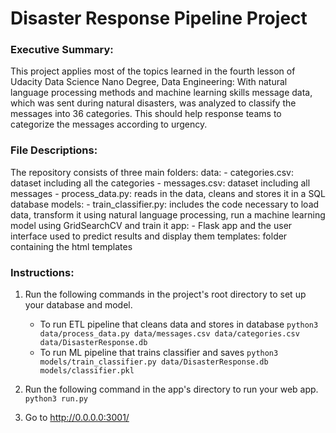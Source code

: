 # Disaster Response Pipeline Project

### Executive Summary:
This project applies most of the topics learned in the fourth lesson of Udacity Data Science Nano Degree, Data Engineering:
With natural language processing methods and machine learning skills message data, which was sent during natural disasters, was analyzed to classify the messages into 36 categories. This should help response teams to categorize the messages according to urgency.

### File Descriptions:
The repository consists of three main folders:
    data:
    - categories.csv: dataset including all the categories
    - messages.csv: dataset including all messages
    - process_data.py: reads in the data, cleans and stores it in a SQL database
    models:
    - train_classifier.py: includes the code necessary to load data, transform it using natural language processing, run a           machine learning model using GridSearchCV and train it
    app:
    - Flask app and the user interface used to predict results and display them
    templates: folder containing the html templates
    

### Instructions:
1. Run the following commands in the project's root directory to set up your database and model.

    - To run ETL pipeline that cleans data and stores in database
        `python3 data/process_data.py data/messages.csv data/categories.csv data/DisasterResponse.db`
    - To run ML pipeline that trains classifier and saves
        `python3 models/train_classifier.py data/DisasterResponse.db models/classifier.pkl`

2. Run the following command in the app's directory to run your web app.
    `python3 run.py`

3. Go to http://0.0.0.0:3001/

